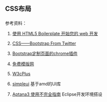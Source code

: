 CSS布局
----
###




参考资料：  

1. [使用 HTML5 Boilerplate 开始您的 web 开发](http://www.ibm.com/developerworks/cn/web/wa-html5boilerplate/index.html)  

2. [CSS——Bootstrap From Twitter](http://www.w3cplus.com/css/bootstrap-twitter)  

3. [Bootstrap定制页面的chrome插件](http://www.g2w.me/2012/06/user-bootstrap-1-1/)  

4. [免费模版网](http://www.wangjie.org/css-templates/)  

5. [W3cPlus](http://www.w3cplus.com/)  

6. [simpleui](http://simpleui.org/category/guides/)  基于amd的UI库 

7. [Aptana3 使用不完全指南](http://simpleui.org/category/guides/) Eclipse开发环境搭设


